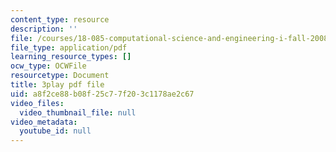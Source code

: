 ```yaml
---
content_type: resource
description: ''
file: /courses/18-085-computational-science-and-engineering-i-fall-2008/a8f2ce88b08f25c77f203c1178ae2c67_SreJp2U0Vio.pdf
file_type: application/pdf
learning_resource_types: []
ocw_type: OCWFile
resourcetype: Document
title: 3play pdf file
uid: a8f2ce88-b08f-25c7-7f20-3c1178ae2c67
video_files:
  video_thumbnail_file: null
video_metadata:
  youtube_id: null
---
```

